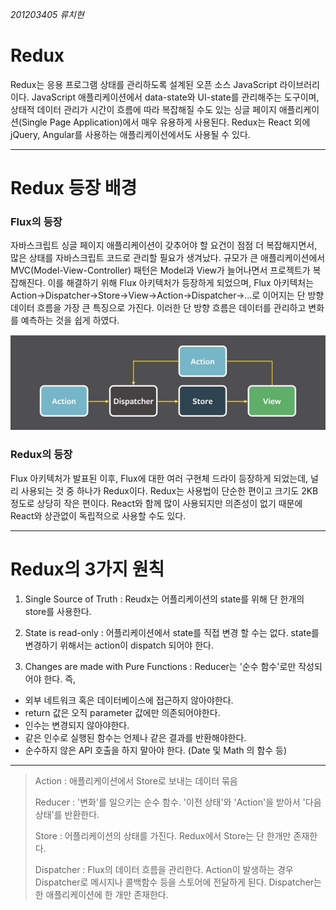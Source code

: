 *201203405 류치현*

# Redux 
 Redux는 응용 프로그램 상태를 관리하도록 설계된 오픈 소스 JavaScript 라이브러리이다. JavaScript 애플리케이션에서 data-state와 UI-state를 관리해주는 도구이며, 상태적 데이터 관리가 시간이 흐름에 따라 복잡해질 수도 있는 싱글 페이지 애플리케이션(Single Page Application)에서 매우 유용하게 사용된다. Redux는 React 외에 jQuery, Angular를 사용하는 애플리케이션에서도 사용될 수 있다.
* * *

# Redux 등장 배경

### Flux의 등장
자바스크립트 싱글 페이지 애플리케이션이 갖추어야 할 요건이 점점 더 복잡해지면서, 많은 상태를 자바스크립트 코드로 관리할 필요가 생겨났다. 규모가 큰 애플리케이션에서 MVC(Model-View-Controller) 패턴은 Model과 View가 늘어나면서 프로젝트가 복잡해진다. 이를 해결하기 위해 Flux 아키텍처가 등장하게 되었으며, Flux 아키텍처는 Action->Dispatcher->Store->View->Action->Dispatcher->...로 이어지는 단 방향 데이터 흐름을 가장 큰 특징으로 가진다. 이러한 단 방향 흐름은 데이터를 관리하고 변화를 예측하는 것을 쉽게 하였다.

![FLUX](./img/flux.jpg)

### Redux의 등장
Flux 아키텍처가 발표된 이후, Flux에 대한 여러 구현체 드라이 등장하게 되었는데, 널리 사용되는 것 중 하나가 Redux이다. Redux는 사용법이 단순한 편이고 크기도 2KB 정도로 상당히 작은 편이다. React와 함께 많이 사용되지만 의존성이 없기 때문에 React와 상관없이 독립적으로 사용할 수도 있다.
* * *

# Redux의 3가지 원칙
1) Single Source of Truth
: Reudx는 어플리케이션의 state를 위해 단 한개의 store를 사용한다.

2) State is read-only
: 어플리케이션에서 state를 직접 변경 할 수는 없다. state를 변경하기 위해서는 action이 dispatch 되어야 한다.

3) Changes are made with Pure Functions
: Reducer는 '순수 함수'로만 작성되어야 한다. 즉,
 - 외부 네트워크 혹은 데이터베이스에 접근하지 않아야한다.
 - return 값은 오직 parameter 값에만 의존되어야한다.
 - 인수는 변경되지 않아야한다.
 - 같은 인수로 실행된 함수는 언제나 같은 결과를 반환해야한다.
 - 순수하지 않은 API 호출을 하지 말아야 한다. (Date 및 Math 의 함수 등)

* * *

>Action
>: 애플리케이션에서 Store로 보내는 데이터 묶음
>
>Reducer
>: '변화'를 일으키는 순수 함수. '이전 상태'와 'Action'을 받아서 '다음 상태'를 반환한다.
>
>Store
>: 어플리케이션의 상태를 가진다. Redux에서 Store는 단 한개만 존재한다.
>
>Dispatcher
>: Flux의 데이터 흐름을 관리한다. Action이 발생하는 경우 Dispatcher로 메시지나 콜백함수 등을 스토어에 전달하게 된다. Dispatcher는 한 애플리케이션에 한 개만 존재한다.

